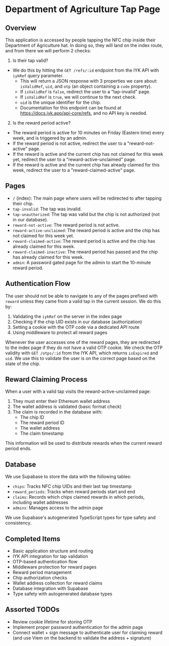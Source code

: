 # Department of Agriculture Tap Page

## Overview

This application is accessed by people tapping the NFC chip inside their Department of Agriculture hat. In doing so, they will land on the index route, and from there we will perform 2 checks:

1. Is their tap valid?
- We do this by hitting the `GET /refs/:id` endpoint from the IYK API with `iykRef` query parameter.
  - This will return a JSON response with 3 properties we care about: `isValidRef`, `uid`, and `otp` (an object containing a `code` property).
  - If `isValidRef` is `false`, redirect the user to a "tap-invalid" page.
  - If `isValidRef` is `true`, we will continue to the next check.
  - `uid` is the unique identifier for the chip.
  - Documentation for this endpoint can be found at https://docs.iyk.app/api-core/refs, and no API key is needed.

2. Is the reward period active?
- The reward period is active for 10 minutes on Friday (Eastern time) every week, and is triggered by an admin.
- If the reward period is not active, redirect the user to a "reward-not-active" page.
- If the reward is active and the current chip has not claimed for this week yet, redirect the user to a "reward-active-unclaimed" page.
- If the reward is active and the current chip has already claimed for this week, redirect the user to a "reward-claimed-active" page.

## Pages

- `/` (index): The main page where users will be redirected to after tapping their chip.
- `tap-invalid`: The tap was invalid.
- `tap-unauthorized`: The tap was valid but the chip is not authorized (not in our database).
- `reward-not-active`: The reward period is not active.
- `reward-active-unclaimed`: The reward period is active and the chip has not claimed for this week yet.
- `reward-claimed-active`: The reward period is active and the chip has already claimed for this week.
- `reward-claimed-inactive`: The reward period has passed and the chip has already claimed for this week.
- `admin`: A password gated page for the admin to start the 10-minute reward period.

## Authentication Flow

The user should not be able to navigate to any of the pages prefixed with `reward` unless they came from a valid tap in the current session. We do this by:

1. Validating the `iykRef` on the server in the index page
2. Checking if the chip UID exists in our database (authorization)
3. Setting a cookie with the OTP code via a dedicated API route
4. Using middleware to protect all reward pages

Whenever the user accesses one of the reward pages, they are redirected to the index page if they do not have a valid OTP cookie. We check the OTP validity with `GET /otps/:id` from the IYK API, which returns `isExpired` and `uid`. We use this to validate the user is on the correct page based on the state of the chip.

## Reward Claiming Process

When a user with a valid tap visits the reward-active-unclaimed page:

1. They must enter their Ethereum wallet address
2. The wallet address is validated (basic format check)
3. The claim is recorded in the database with:
   - The chip ID
   - The reward period ID
   - The wallet address
   - The claim timestamp

This information will be used to distribute rewards when the current reward period ends.

## Database

We use Supabase to store the data with the following tables:

- `chips`: Tracks NFC chip UIDs and their last tap timestamp
- `reward_periods`: Tracks when reward periods start and end
- `claims`: Records which chips claimed rewards in which periods, including wallet addresses
- `admins`: Manages access to the admin page

We use Supabase's autogenerated TypeScript types for type safety and consistency.

## Completed Items

- Basic application structure and routing
- IYK API integration for tap validation
- OTP-based authentication flow
- Middleware protection for reward pages
- Reward period management
- Chip authorization checks
- Wallet address collection for reward claims
- Database integration with Supabase
- Type safety with autogenerated database types

## Assorted TODOs

- Review cookie lifetime for storing OTP
- Implement proper password authentication for the admin page
- Connect wallet + sign message to authenticate user for claiming reward (and use Viem on the backend to validate the address + signature)